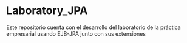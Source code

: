 # Laboratory_JPA
Este repositorio cuenta con el desarrollo del laboratorio de la práctica empresarial usando EJB-JPA junto con sus extensiones
